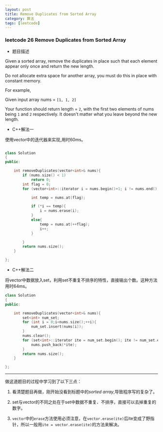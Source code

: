 ```yaml
---
layout: post
title: Remove Duplicates from Sorted Array
category: 算法
tags: [leetcode]
---
```


### leetcode 26 Remove Duplicates from Sorted Array ###

* 题目描述

Given a sorted array, remove the duplicates in place such that each element appear only once and return the new length.

Do not allocate extra space for another array, you must do this in place with constant memory.

For example,

Given input array nums = `[1, 1, 2]`

Your function should return length = `2`, with the first two elements of nums being `1` and `2` respectively. It doesn't matter what you leave beyond the new length.

+ C++解法一

使用vector中的迭代器来实现,用时60ms。

```cpp

class Solution
{
public:

	int removeDuplicates(vector<int>& nums){
		if (nums.size() < 1)
			return 0;
		int flag = 0;
		for (vector<int>::iterator i = nums.begin()+1; i != nums.end();){

			int temp = nums.at(flag);

			if (*i == temp){
				i = nums.erase(i);
			}
			else{
				temp = nums.at(++flag);
				i++;
			}

		}
		return nums.size();
	}

};

```
- C++解法二

将vector中数据放入set，利用set不重复不排序的特性，直接输出个数。这种方法用时64ms。

```cpp
class Solution
{
public:

	int removeDuplicates(vector<int>& nums){
		set<int> num_set;
		for (int i = 0;i<nums.size();++i){
			num_set.insert(nums[i]);
		}
		nums.clear();
		for (set<int>::iterator ite = num_set.begin(); ite != num_set.end(); ++ite){
			nums.push_back(*ite);
		}
		return nums.size();
	}

};
```

---
做这道题目的过程中学习到了以下三点：
1. 看清楚题目再做，刚开始没看到标题中的*sorted array*,导致程序写的复杂了。

2. set与vector的不同之处在于set中数据不重复、不排序，直接可以去掉重复的数字。

3. `vector`中的`erase`方法使用必须注意，在`vector.erase(ite)`后ite变成了野指针，所以一般用`ite = vector.erase(ite)`的方法来解决。
